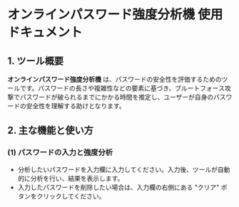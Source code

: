 # オンラインパスワード強度分析機 使用ドキュメント

## 1. ツール概要

**オンラインパスワード強度分析機** は、パスワードの安全性を評価するためのツールです。パスワードの長さや複雑性などの要素に基づき、ブルートフォース攻撃でパスワードが破られるまでにかかる時間を推定し、ユーザーが自身のパスワードの安全性を理解する助けとなります。

## 2. 主な機能と使い方

### (1) パスワードの入力と強度分析

- 分析したいパスワードを入力欄に入力してください。入力後、ツールが自動的に分析を行い、結果を表示します。
- 入力したパスワードを削除したい場合は、入力欄の右側にある "クリア" ボタンをクリックしてください。